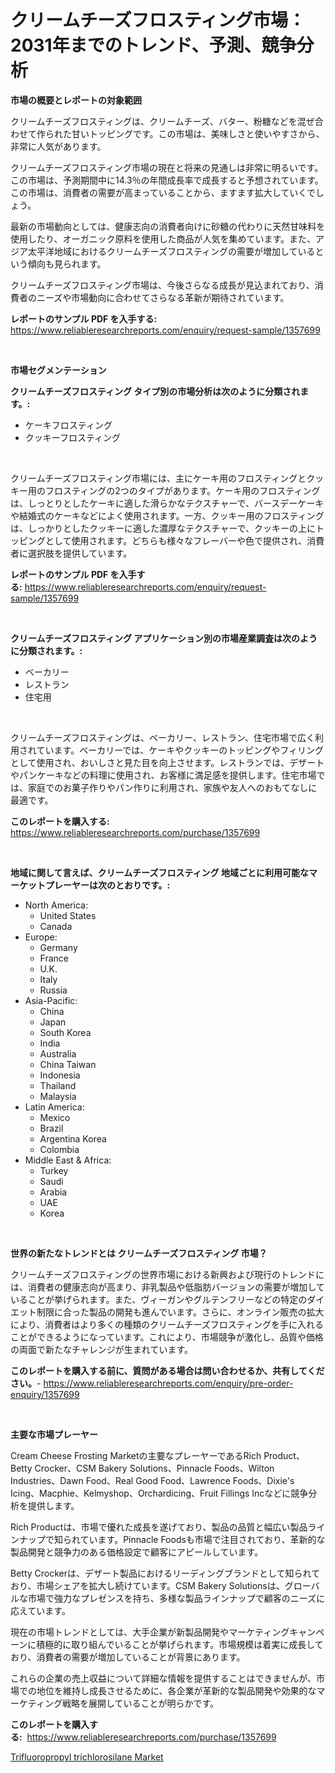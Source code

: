 <p><h1>クリームチーズフロスティング市場：2031年までのトレンド、予測、競争分析</h1></p><p><strong>市場の概要とレポートの対象範囲</strong></p>
<p><p>クリームチーズフロスティングは、クリームチーズ、バター、粉糖などを混ぜ合わせて作られた甘いトッピングです。この市場は、美味しさと使いやすさから、非常に人気があります。</p><p>クリームチーズフロスティング市場の現在と将来の見通しは非常に明るいです。この市場は、予測期間中に14.3％の年間成長率で成長すると予想されています。この市場は、消費者の需要が高まっていることから、ますます拡大していくでしょう。</p><p>最新の市場動向としては、健康志向の消費者向けに砂糖の代わりに天然甘味料を使用したり、オーガニック原料を使用した商品が人気を集めています。また、アジア太平洋地域におけるクリームチーズフロスティングの需要が増加しているという傾向も見られます。</p><p>クリームチーズフロスティング市場は、今後さらなる成長が見込まれており、消費者のニーズや市場動向に合わせてさらなる革新が期待されています。</p></p>
<p><strong>レポートのサンプル PDF を入手する:</strong> <a href="https://www.reliableresearchreports.com/enquiry/request-sample/1357699">https://www.reliableresearchreports.com/enquiry/request-sample/1357699</a></p>
<p>&nbsp;</p>
<p><strong>市場セグメンテーション</strong></p>
<p><strong>クリームチーズフロスティング タイプ別の市場分析は次のように分類されます。:</strong></p>
<p><ul><li>ケーキフロスティング</li><li>クッキーフロスティング</li></ul></p>
<p>&nbsp;</p>
<p><p>クリームチーズフロスティング市場には、主にケーキ用のフロスティングとクッキー用のフロスティングの2つのタイプがあります。ケーキ用のフロスティングは、しっとりとしたケーキに適した滑らかなテクスチャーで、バースデーケーキや結婚式のケーキなどによく使用されます。一方、クッキー用のフロスティングは、しっかりとしたクッキーに適した濃厚なテクスチャーで、クッキーの上にトッピングとして使用されます。どちらも様々なフレーバーや色で提供され、消費者に選択肢を提供しています。</p></p>
<p><strong>レポートのサンプル PDF を入手する:</strong>&nbsp;<a href="https://www.reliableresearchreports.com/enquiry/request-sample/1357699">https://www.reliableresearchreports.com/enquiry/request-sample/1357699</a></p>
<p>&nbsp;</p>
<p><strong> クリームチーズフロスティング アプリケーション別の市場産業調査は次のように分類されます。:</strong></p>
<p><ul><li>ベーカリー</li><li>レストラン</li><li>住宅用</li></ul></p>
<p>&nbsp;</p>
<p><p>クリームチーズフロスティングは、ベーカリー、レストラン、住宅市場で広く利用されています。ベーカリーでは、ケーキやクッキーのトッピングやフィリングとして使用され、おいしさと見た目を向上させます。レストランでは、デザートやパンケーキなどの料理に使用され、お客様に満足感を提供します。住宅市場では、家庭でのお菓子作りやパン作りに利用され、家族や友人へのおもてなしに最適です。</p></p>
<p><strong>このレポートを購入する:</strong>&nbsp; <a href="https://www.reliableresearchreports.com/purchase/1357699">https://www.reliableresearchreports.com/purchase/1357699</a></p>
<p>&nbsp;</p>
<p><strong>地域に関して言えば、クリームチーズフロスティング 地域ごとに利用可能なマーケットプレーヤーは次のとおりです。:</strong></p>
<p><ul>
    <li>
        North America:
        <ul>
            <li>United States</li>
            <li>Canada</li>
        </ul>
    </li>
    <li>
        Europe:
        <ul>
            <li>Germany</li>
            <li>France</li>
            <li>U.K.</li>
            <li>Italy</li>
            <li>Russia</li>
        </ul>
    </li>
    <li>
        Asia-Pacific:
        <ul>
            <li>China</li>
            <li>Japan</li>
            <li>South Korea</li>
            <li>India</li>
            <li>Australia</li>
            <li>China Taiwan</li>
            <li>Indonesia</li>
            <li>Thailand</li>
            <li>Malaysia</li>
        </ul>
    </li>
    <li>
        Latin America:
        <ul>
            <li>Mexico</li>
            <li>Brazil</li>
            <li>Argentina Korea</li>
            <li>Colombia</li>
        </ul>
    </li>
    <li>
        Middle East & Africa:
        <ul>
            <li>Turkey</li>
            <li>Saudi</li>
            <li>Arabia</li>
            <li>UAE</li>
            <li>Korea</li>
        </ul>
    </li>
    </ul></p>
<p>&nbsp;</p>
<p><strong>世界の新たなトレンドとは クリームチーズフロスティング 市場？</strong></p>
<p><p>クリームチーズフロスティングの世界市場における新興および現行のトレンドには、消費者の健康志向が高まり、非乳製品や低脂肪バージョンの需要が増加していることが挙げられます。また、ヴィーガンやグルテンフリーなどの特定のダイエット制限に合った製品の開発も進んでいます。さらに、オンライン販売の拡大により、消費者はより多くの種類のクリームチーズフロスティングを手に入れることができるようになっています。これにより、市場競争が激化し、品質や価格の両面で新たなチャレンジが生まれています。</p></p>
<p><strong>このレポートを購入する前に、質問がある場合は問い合わせるか、共有してください。</strong>- <a href="https://www.reliableresearchreports.com/enquiry/pre-order-enquiry/1357699">https://www.reliableresearchreports.com/enquiry/pre-order-enquiry/1357699</a></p>
<p>&nbsp;</p>
<p><strong>主要な市場プレーヤー</strong></p>
<p><p>Cream Cheese Frosting Marketの主要なプレーヤーであるRich Product、Betty Crocker、CSM Bakery Solutions、Pinnacle Foods、Wilton Industries、Dawn Food、Real Good Food、Lawrence Foods、Dixie's Icing、Macphie、Kelmyshop、Orchardicing、Fruit Fillings Incなどに競争分析を提供します。 </p><p>Rich Productは、市場で優れた成長を遂げており、製品の品質と幅広い製品ラインナップで知られています。Pinnacle Foodsも市場で注目されており、革新的な製品開発と競争力のある価格設定で顧客にアピールしています。 </p><p>Betty Crockerは、デザート製品におけるリーディングブランドとして知られており、市場シェアを拡大し続けています。CSM Bakery Solutionsは、グローバルな市場で強力なプレゼンスを持ち、多様な製品ラインナップで顧客のニーズに応えています。 </p><p>現在の市場トレンドとしては、大手企業が新製品開発やマーケティングキャンペーンに積極的に取り組んでいることが挙げられます。市場規模は着実に成長しており、消費者の需要が増加していることが背景にあります。 </p><p>これらの企業の売上収益について詳細な情報を提供することはできませんが、市場での地位を維持し成長させるために、各企業が革新的な製品開発や効果的なマーケティング戦略を展開していることが明らかです。</p></p>
<p><strong>このレポートを購入する:</strong>&nbsp;&nbsp;<a href="https://www.reliableresearchreports.com/purchase/1357699">https://www.reliableresearchreports.com/purchase/1357699</a></p>
<p><p><a href="https://metal-farmhouse-e95.notion.site/Trifluoropropyl-trichlorosilane-Market-Insights-Market-Players-and-Forecast-Till-2031-83abe5d422a243619d10bcbb92826fa5">Trifluoropropyl trichlorosilane Market</a></p></p>